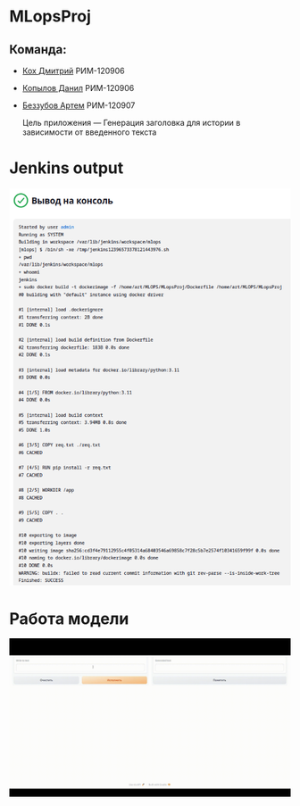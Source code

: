 # MLopsProj

## Команда:
- [Кох Дмитрий](https://github.com/KDA-koh) РИМ-120906 
- [Копылов Данил](https://github.com/XYPMA-11) РИМ-120906 
- [Беззубов Артем](https://github.com/Drimkore) РИМ-120907

  Цель приложения — Генерация заголовка для истории в зависимости от введенного текста
  
# Jenkins output
![Jenkins output](https://github.com/Drimkore/MLopsProj/blob/main/a9ab1a01-a62b-4518-b885-dd885393d9bd.png)

# Работа модели
![Работа модели](https://github.com/Drimkore/MLopsProj/blob/main/gif.gif)
